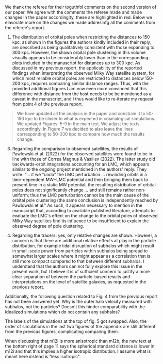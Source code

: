 We thank the referee for their toguthfol comments on the second version of our paper. 
We agree with the comments the referee made and made changes in the paper accordinglty, 
these are highlighted in red. Below we elavorate more on the changes we made addresinfg 
all the comments from the referee's report. 

1) The distribution of orbital poles when restricting the distances to 150 kpc,
as shown in the figures the authors kindly included in their reply, are
described as being qualitatively consistent with those expanding to 300 kpc.
However, the shown orbital pole clustering in this volume visually appears to be
considerably lower than in the corresponding plots included in the manuscript
for distances up to 300 kpc. As discussed in my previous report, the
applicability of the reported findings when interpreting the observed Milky Way
satellite system, for which most reliable orbital poles are restricted to
distances below 150-200 kpc, requires comparing similar distance ranges. Thus,
with the provided additional figures I am now even more convinced that this
difference with distance from the host needs to be be mentioned as a caveat in
the manuscript, and I thus would like to re-iterate my request from point 4 of
the previous report.

> We have updated all the analysis in the paper and constrain it to 50-150 kpc to
> be closer to what is expected in cosmological simulations. We updated Figures:
> 5-9 in the main text. We adjust the texts accordingly. In Figure 7 we decided to also 
>leave the lines corresponding to 50-300 kpc to compare how much the results change. 


3) Regarding the comparison to observed satellites, the results of Pawlowski et
al. (2022) for the observed satellites were found to be in line with those of
Correa Magnus & Vasiliev (2022). The latter study did backwards-orbit
integrations accounting for an LMC, which appears similar to the ongoing project
mentioned in the authors' reply. They write: "... if we "undo" the LMC
perturbation ... rewinding orbits in a time-dependent MW+LMC potential and then
bringing them back to present time in a static MW potential, the resulting
distribution of orbital poles does not significantly change ... and still
remains rather non-uniform; thus the LMC perturbation cannot be the main cause
of the orbital pole clustering (the same conclusion is independently reached by
Pawlowski et al." As such, it appears necessary to mention in the manuscript
that, according to available published literature, attempts to evaluate the
LMC's effect on the change to the orbital poles of observed Milky Way satellites
find its influence to be insufficient to explain the observed degree of pole
clustering.

4) Regarding the tracers: yes, only relative changes are shown. However, a
concern is that there are additional relative effects at play in the particle
distribution, for example tidal disruption of subhalos which might result in
small-scale power from particles within subhalos being spread to somewhat larger
scales where it might appear as a correlation that is still more compact
compared to that between different subhalos. I understand that the authors can
not fully explore this issue in the present work, but I believe it is of
sufficient concern to justify a more clear separation of between the
particle-based results and interpretations on the level of satellite galaxies,
as requested in the previous report.


Additionally, the following question related to Fig. 4 from the previous report
has not been answered yet: Why is the outer halo velocity measured with
subhalos, not the particles? Doesn't this hinder comparability with the
idealized simulations which do not contain any subhalos?

The labels of the simulations at the top of fig. 5 got swapped. Also, the order
of simulations in the last two figures of the appendix are still different from
the previous figures, complicating comparing them.

When discussing that m12i is more anisotropic than m12b, the new text at the
bottom right of page 11 says the spherical standard distance is lower in m12i
and that this implies a higher isotropic distribution. I assume what is meant
here instead is "less isotropic".
